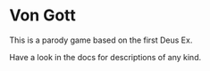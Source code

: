 Von Gott
=======
This is a parody game based on the first Deus Ex.  

Have a look in the docs for descriptions of any kind.
